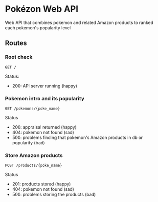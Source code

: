 # Pokézon Web API
Web API that combines pokemon and related Amazon products to ranked each pokemon's popularity level
## Routes
### Root check
`GET /`

Status:
- 200: API server running (happy)

### Pokemon intro and its popularity
`GET /pokemons/{poke_name}`

Status
- 200: appraisal returned (happy)
- 404: pokemon not found (sad)
- 500: problems finding that pokemon's Amazon products in db or popularity (bad)

### Store Amazon products
`POST /products/{poke_name}`

Status
- 201: products stored (happy)
- 404: pokemon not found (sad)
- 500: problems storing the products (bad)
